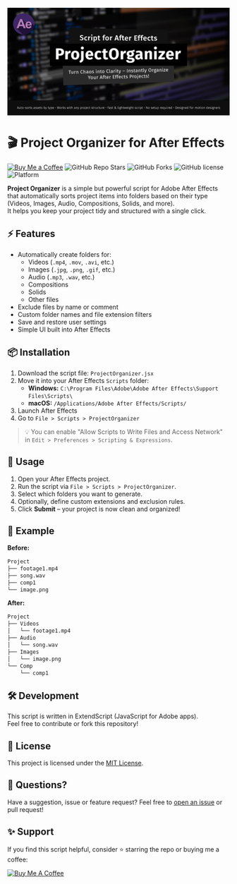 ![Project Organizer](./screenshot.png)
# 🎬 Project Organizer for After Effects
[![Buy Me a Coffee](https://img.shields.io/badge/Buy%20Me%20a%20Coffee-%E2%98%95%EF%B8%8F-orange?style=flat-square)](https://www.buymeacoffee.com/jakkimcfly)
![GitHub Repo Stars](https://img.shields.io/github/stars/jakkimcfly/project-organizer?style=flat-square)
![GitHub Forks](https://img.shields.io/github/forks/jakkimcfly/project-organizer?style=flat-square)
![GitHub license](https://img.shields.io/github/license/jakkimcfly/project-organizer?style=flat-square)
![Platform](https://img.shields.io/badge/After%20Effects-Script-blueviolet?style=flat-square)

**Project Organizer** is a simple but powerful script for Adobe After Effects that automatically sorts project items into folders based on their type (Videos, Images, Audio, Compositions, Solids, and more).  
It helps you keep your project tidy and structured with a single click.


## ⚡ Features

- Automatically create folders for:
  - Videos (`.mp4`, `.mov`, `.avi`, etc.)
  - Images (`.jpg`, `.png`, `.gif`, etc.)
  - Audio (`.mp3`, `.wav`, etc.)
  - Compositions
  - Solids
  - Other files
- Exclude files by name or comment
- Custom folder names and file extension filters
- Save and restore user settings
- Simple UI built into After Effects

## 📦 Installation

1. Download the script file: `ProjectOrganizer.jsx`
2. Move it into your After Effects `Scripts` folder:
   - **Windows:** `C:\Program Files\Adobe\Adobe After Effects\Support Files\Scripts\`
   - **macOS:** `/Applications/Adobe After Effects/Scripts/`
3. Launch After Effects
4. Go to `File > Scripts > ProjectOrganizer`

> 💡 You can enable "Allow Scripts to Write Files and Access Network" in `Edit > Preferences > Scripting & Expressions`.

## 🚀 Usage

1. Open your After Effects project.
2. Run the script via `File > Scripts > ProjectOrganizer`.
3. Select which folders you want to generate.
4. Optionally, define custom extensions and exclusion rules.
5. Click **Submit** – your project is now clean and organized!

## 📂 Example

**Before:**
```
Project
├── footage1.mp4
├── song.wav
├── comp1
└── image.png
```

**After:**
```
Project
├── Videos
│   └── footage1.mp4
├── Audio
│   └── song.wav
├── Images
│   └── image.png
└── Comp
    └── comp1
```


## 🛠️ Development
This script is written in ExtendScript (JavaScript for Adobe apps).  
Feel free to contribute or fork this repository!

## 📃 License
This project is licensed under the [MIT License](LICENSE).

## 💬 Questions?
Have a suggestion, issue or feature request? Feel free to [open an issue](https://github.com/jakkimcfly/project-organizer/issues/new/choose) or pull request!

## ✨ Support

If you find this script helpful, consider ⭐ starring the repo or buying me a coffee:

<a href="https://www.buymeacoffee.com/jakkimcfly" target="_blank">
    <img src="https://cdn.buymeacoffee.com/buttons/v2/default-yellow.png" alt="Buy Me A Coffee" height="54">
</a>